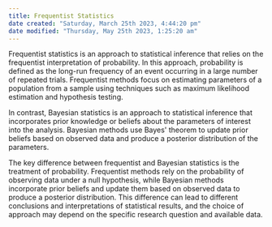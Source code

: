 ```yaml
---
title: Frequentist Statistics
date created: "Saturday, March 25th 2023, 4:44:20 pm"
date modified: "Thursday, May 25th 2023, 1:25:20 am"
---
```


Frequentist statistics is an approach to statistical inference that relies on the frequentist interpretation of probability. In this approach, probability is defined as the long-run frequency of an event occurring in a large number of repeated trials. Frequentist methods focus on estimating parameters of a population from a sample using techniques such as maximum likelihood estimation and hypothesis testing.

In contrast, Bayesian statistics is an approach to statistical inference that incorporates prior knowledge or beliefs about the parameters of interest into the analysis. Bayesian methods use Bayes' theorem to update prior beliefs based on observed data and produce a posterior distribution of the parameters.

The key difference between frequentist and Bayesian statistics is the treatment of probability. Frequentist methods rely on the probability of observing data under a null hypothesis, while Bayesian methods incorporate prior beliefs and update them based on observed data to produce a posterior distribution. This difference can lead to different conclusions and interpretations of statistical results, and the choice of approach may depend on the specific research question and available data.

